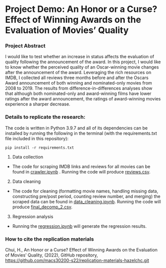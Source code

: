 # Project Demo: An Honor or a Curse? Effect of Winning Awards on the Evaluation of Movies’ Quality

### Project Abstract
I would like to test whether an increase in status affects the evaluation of quality following the announcement of the award. In this project, I would like to know whether the perceived quality of an Oscar-winning movie changes after the announcement of the award. Leveraging the rich resources on IMDB, I collected all reviews three months before and after the Oscars Award announcement of both winning and nominated-only movies from 2008 to 2019. The results from difference-in-differences analyses show that although both nominated-only and award-winning films have lower ratings after the award announcement, the ratings of award-winning movies experience a sharper decrease.

### Details to replicate the research:
The code is written in Python 3.9.7 and all of its dependencies can be installed by running the following in the terminal (with the requirements.txt file included in this repository):
```
pip install -r requirements.txt
```

1. Data collection 
- The code for scraping IMDB links and reviews for all movies can be found in [crawler.ipynb](https://github.com/hazelchc/Project/blob/main/crawler.ipynb) . Running the code will produce [reviews.csv](https://uchicagoedu-my.sharepoint.com/:x:/g/personal/hazelchui_uchicago_edu/Eb0jEbeHjmZOsIdAMiBb_rcBjPIAtlaBR8F_QuQt6_bMDw?e=9cW7k1).

2. Data cleaning
- The code for cleaning (formatting movie names, handling missing data, constructing pre/post period, counting review number, and merging) the scraped data can be found in [data_cleaning.ipynb](https://github.com/hazelchc/Project/blob/main/data_cleaning.ipynb). Running the code will produce [final_decomp_2.csv](https://uchicagoedu-my.sharepoint.com/:x:/g/personal/hazelchui_uchicago_edu/EYHkT9HcPmVChhTDk3ov4RYBvDRUCoiRVqtHV6-8kRkMxQ?e=NmpWrs).

3. Regression analysis 
- Running the [regression.ipynb](https://github.com/hazelchc/Project/blob/main/regression.ipynb) will generate the regression results.

### How to cite the replication materials 
Chui, H., An Honor or a Curse? Effect of Winning Awards on the Evaluation of Movies’ Quality, (2022), GitHub repository, https://github.com/macs30200-s22/replication-materials-hazelchc.git
